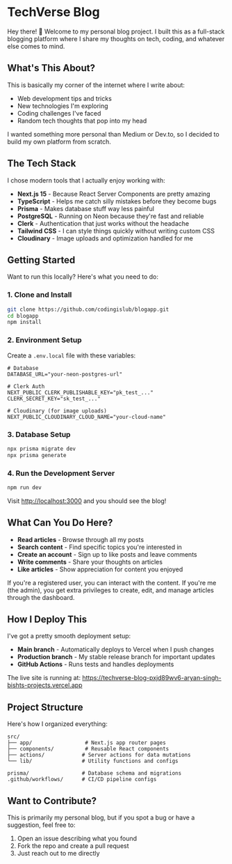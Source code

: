 # TechVerse Blog

Hey there! 👋 Welcome to my personal blog project. I built this as a full-stack blogging platform where I share my thoughts on tech, coding, and whatever else comes to mind.

## What's This About?

This is basically my corner of the internet where I write about:
- Web development tips and tricks
- New technologies I'm exploring
- Coding challenges I've faced
- Random tech thoughts that pop into my head

I wanted something more personal than Medium or Dev.to, so I decided to build my own platform from scratch.

## The Tech Stack

I chose modern tools that I actually enjoy working with:

- **Next.js 15** - Because React Server Components are pretty amazing
- **TypeScript** - Helps me catch silly mistakes before they become bugs
- **Prisma** - Makes database stuff way less painful
- **PostgreSQL** - Running on Neon because they're fast and reliable
- **Clerk** - Authentication that just works without the headache
- **Tailwind CSS** - I can style things quickly without writing custom CSS
- **Cloudinary** - Image uploads and optimization handled for me

## Getting Started

Want to run this locally? Here's what you need to do:

### 1. Clone and Install
```bash
git clone https://github.com/codingislub/blogapp.git
cd blogapp
npm install
```

### 2. Environment Setup
Create a `.env.local` file with these variables:
```env
# Database
DATABASE_URL="your-neon-postgres-url"

# Clerk Auth
NEXT_PUBLIC_CLERK_PUBLISHABLE_KEY="pk_test_..."
CLERK_SECRET_KEY="sk_test_..."

# Cloudinary (for image uploads)
NEXT_PUBLIC_CLOUDINARY_CLOUD_NAME="your-cloud-name"
```

### 3. Database Setup
```bash
npx prisma migrate dev
npx prisma generate
```

### 4. Run the Development Server
```bash
npm run dev
```

Visit [http://localhost:3000](http://localhost:3000) and you should see the blog!

## What Can You Do Here?

- **Read articles** - Browse through all my posts
- **Search content** - Find specific topics you're interested in  
- **Create an account** - Sign up to like posts and leave comments
- **Write comments** - Share your thoughts on articles
- **Like articles** - Show appreciation for content you enjoyed

If you're a registered user, you can interact with the content. If you're me (the admin), you get extra privileges to create, edit, and manage articles through the dashboard.

## How I Deploy This

I've got a pretty smooth deployment setup:

- **Main branch** - Automatically deploys to Vercel when I push changes
- **Production branch** - My stable release branch for important updates
- **GitHub Actions** - Runs tests and handles deployments

The live site is running at: https://techverse-blog-pxjd89wv6-aryan-singh-bishts-projects.vercel.app

## Project Structure

Here's how I organized everything:

```
src/
├── app/                 # Next.js app router pages
├── components/          # Reusable React components
├── actions/            # Server actions for data mutations
└── lib/                # Utility functions and configs

prisma/                 # Database schema and migrations
.github/workflows/      # CI/CD pipeline configs
```

## Want to Contribute?

This is primarily my personal blog, but if you spot a bug or have a suggestion, feel free to:
1. Open an issue describing what you found
2. Fork the repo and create a pull request
3. Just reach out to me directly
